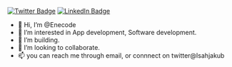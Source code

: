 [![Twitter Badge](https://img.shields.io/badge/Twitter-Profile-informational?style=flat&logo=twitter&logoColor=white&color=1CA2F1)](https://twitter.com/IsahJakub)
[![LinkedIn Badge](https://img.shields.io/badge/LinkedIn-Profile-informational?style=flat&logo=linkedin&logoColor=white&color=0D76A8)](https://www.linkedin.com/in/isahejacob/)


- 👋 Hi, I’m @Enecode
- 👀 I’m interested in App development, Software development.
- 🌱 I’m building.
- 💞️ I’m looking to collaborate.
- 📫 you can reach me through email, or connnect on twitter@Isahjakub

<!---
Enecode/Enecode is a ✨ special ✨ repository because its `README.md` (this file) appears on your GitHub profile.
You can click the Preview link to take a look at your changes.
--->
